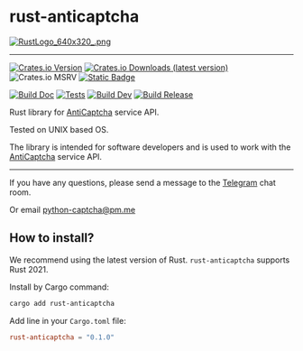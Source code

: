 # rust-anticaptcha

[![RustLogo_640x320_.png](https://s.vyjava.xyz/files/2025/01-January/04/1cbd42dd/RustLogo_640x320_.png)](https://vyjava.xyz/dashboard/image/1cbd42dd-d576-4382-b765-01181b894056)

<hr>

[![Crates.io Version](https://img.shields.io/crates/v/rust-anticaptcha?label=Version&style=flat&color=green)](https://crates.io/crates/rust-anticaptcha)
[![Crates.io Downloads (latest version)](https://img.shields.io/crates/dv/rust-anticaptcha?style=flat&label=Downloads&color=blue)](https://crates.io/crates/rust-anticaptcha)
![Crates.io MSRV](https://img.shields.io/crates/msrv/rust-anticaptcha?label=cargo)
[![Static Badge](https://img.shields.io/badge/docs-docs.rs-green?label=Documentation&labelColor=gray)](https://docs.rs/rust-anticaptcha/)


[![Build Doc](https://github.com/Red-Panda-Dev/rust-anticaptcha/actions/workflows/build_doc.yml/badge.svg?branch=master)](https://github.com/Red-Panda-Dev/rust-anticaptcha/actions/workflows/build_doc.yml)
[![Tests](https://github.com/Red-Panda-Dev/rust-anticaptcha/actions/workflows/test.yml/badge.svg?branch=master)](https://github.com/Red-Panda-Dev/rust-anticaptcha/actions/workflows/test.yml)
[![Build Dev](https://github.com/Red-Panda-Dev/rust-anticaptcha/actions/workflows/build_dev.yml/badge.svg?branch=master)](https://github.com/Red-Panda-Dev/rust-anticaptcha/actions/workflows/build_dev.yml)
[![Build Release](https://github.com/Red-Panda-Dev/rust-anticaptcha/actions/workflows/build_release.yml/badge.svg?branch=master)](https://github.com/Red-Panda-Dev/rust-anticaptcha/actions/workflows/build_release.yml)

Rust library for [AntiCaptcha](https://getcaptchasolution.com/vchfpctqyz) service API.

Tested on UNIX based OS.

The library is intended for software developers and is used to work with the [AntiCaptcha](https://getcaptchasolution.com/agggpuit4b) service API.

***

If you have any questions, please send a message to the [Telegram](https://t.me/pythoncaptcha) chat room.

Or email python-captcha@pm.me

## How to install?

We recommend using the latest version of Rust. `rust-anticaptcha` supports Rust 2021.

Install by Cargo command:
```bash
cargo add rust-anticaptcha
```

Add line in your `Cargo.toml` file:
```toml
rust-anticaptcha = "0.1.0"
```

